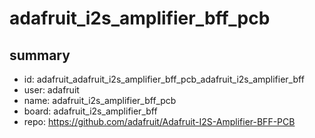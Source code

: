 # adafruit_i2s_amplifier_bff_pcb
 
## summary 
* id: adafruit_adafruit_i2s_amplifier_bff_pcb_adafruit_i2s_amplifier_bff
* user: adafruit
* name: adafruit_i2s_amplifier_bff_pcb
* board: adafruit_i2s_amplifier_bff
* repo: https://github.com/adafruit/Adafruit-I2S-Amplifier-BFF-PCB








